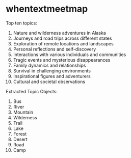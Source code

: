# whentextmeetmap


Top ten topics:
1. Nature and wilderness adventures in Alaska
2. Journeys and road trips across different states
3. Exploration of remote locations and landscapes
4. Personal reflections and self-discovery
5. Interactions with various individuals and communities
6. Tragic events and mysterious disappearances
7. Family dynamics and relationships
8. Survival in challenging environments
9. Inspirational figures and adventurers
10. Cultural and societal observations

Extracted Topic Objects:
1. Bus
2. River
3. Mountain
4. Wilderness
5. Trail
6. Lake
7. Forest
8. Desert
9. Road
10. Camp

